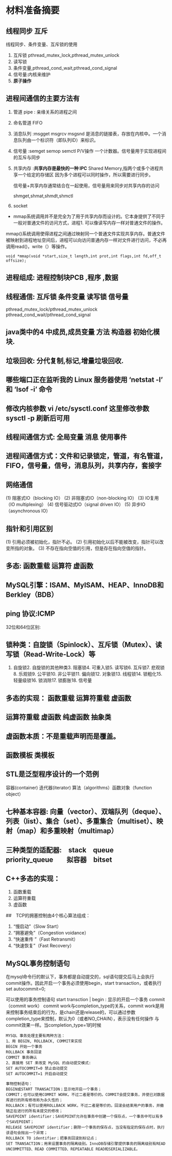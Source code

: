 # 材料准备摘要

## 线程同步 互斥

线程同步、条件变量、互斥锁的使用

1. 互斥锁 pthread_mutex_lock,pthread_mutex_unlock
1. 读写锁
1. 条件变量,pthread_cond_wait,pthread_cond_signal
1. 信号量:内核来维护
1. **原子操作**

## 进程间通信的主要方法有

1. 管道 pipe : 亲缘关系的进程之间
1. 命名管道 FIFO
1. 消息队列 :msgget msgrcv msgsnd 是消息的链接表，存放在内核中。一个消息队列由一个标识符（即队列ID）来标识。 
1. 信号量 :semget semop semctl  P/V操作 一个计数器。信号量用于实现进程间的互斥与同步
1. 共享内存 :**共享内存是最快的一种 IPC** Shared Memory,指两个或多个进程共享一个给定的存储区
	因为多个进程可以同时操作，所以需要进行同步。

	信号量+共享内存通常结合在一起使用，信号量用来同步对共享内存的访问

	shmget,shmat,shmdt,shmctl

1. socket

-  mmap系统调用并不是完全为了用于共享内存而设计的。它本身提供了不同于一般对普通文件的访问方式，进程1. 可以像读写内存一样对普通文件的操作。

mmap()系统调用使得进程之间通过映射同一个普通文件实现共享内存。普通文件被映射到进程地址空间后，进程可以向访问普通内存一样对文件进行访问，不必再调用read()，write（）等操作。

`void *mmap(void *start,size_t length,int prot,int flags,int fd,off_t offsize);`

## 进程组成: 进程控制块PCB ,程序 ,数据

## 线程通信: 互斥锁 条件变量  读写锁  信号量 

pthread_mutex_lock/pthread_mutex_unlock
pthread_cond_wait/pthread_cond_signal


## java类中的4 中成员,成员变量 方法 构造器 初始化模块.

## 垃圾回收: 分代复制,标记,增量垃圾回收.

## 哪些端口正在监听我的 Linux 服务器使用 ‘netstat -l’ 和 ‘lsof -i’ 命令

## 修改内核参数 vi /etc/sysctl.conf 这里修改参数 sysctl -p 刷新后可用

## 线程间通信方式: 全局变量 消息 使用事件

## 进程间通信方式：文件和记录锁定，管道，有名管道，FIFO，信号量，信号，消息队列，共享内存，套接字

## 网络通信
 
(1)	阻塞式IO（blocking IO）
(2)	非阻塞式IO（non-blocking IO）
(3)	IO复用（IO multiplexing）
(4)	信号驱动式IO（signal driven IO）
(5)	异步IO（asynchronous IO）
 
## 指针和引用区别

(1)	引用必须被初始化，指针不必。
(2)	引用初始化以后不能被改变，指针可以改变所指的对象。
(3)	不存在指向空值的引用，但是存在指向空值的指针。

## 多态: 函数重载 运算符  虚函数

## MySQL引擎：ISAM、MyISAM、HEAP、InnoDB和Berkley（BDB）

## ping 协议:ICMP
32位和64位区别:

## 锁种类：自旋锁（Spinlock）、互斥锁（Mutex）、读写锁（Read-Write-Lock）等

1. 自旋锁2. 自旋锁的其他种类3. 阻塞锁4. 可重入锁5. 读写锁6. 互斥锁7. 悲观锁8. 乐观锁9. 公平锁10. 非公平锁11. 偏向锁12. 对象锁13. 线程锁14. 锁粗化15. 轻量级锁16. 锁消除17. 锁膨胀18. 信号量

## 多态的实现： 函数重载 运算符重载 虚函数
## 运算符重载 虚函数 纯虚函数 抽象类
## 虚函数本质：不是重载声明而是覆盖。
## 函数模板  类模板
## STL是泛型程序设计的一个范例

容器(container) 迭代器(iterator) 算法（algorithms）函数对象（function object）
## 七种基本容器: 向量（vector）、双端队列（deque）、列表（list）、集合（set）、多重集合（multiset）、映射（map）和多重映射（multimap）
## 三种类型的适配器:　stack　queue　priority_queue　　拟容器　bitset

## C++多态的实现：

1. 函数重载
1. 运算符重载
1. 虚函数


##　TCP的拥塞控制由4个核心算法组成：

1. “慢启动”（Slow Start）
1. “拥塞避免”（Congestion voidance）
1. “快速重传 ”（Fast Retransmit）
1. “快速恢复”（Fast Recovery）

## MySQL事务控制语句 

在mysql命令行的默认下，事务都是自动提交的，sql语句提交后马上会执行commit操作。因此开启一个事务必须使用begin，start transaction，或者执行 set autocommit=0;

 可以使用的事务控制语句
start transction | begin : 显示的开启一个事务
 commit （commit work）
    commit work与completion_type的关系，commit work是用来控制事务结束后的行为，是chain还是release的，可以通过参数completion_type来控制，默认为0（或者NO_CHAIN），表示没有任何操作 与commit效果一样。当completion_type=1的时候


 ```
MYSQL 事务处理主要有两种方法：
1、用 BEGIN, ROLLBACK, COMMIT来实现
BEGIN 开始一个事务
ROLLBACK 事务回滚
COMMIT 事务确认
2、直接用 SET 来改变 MySQL 的自动提交模式:
SET AUTOCOMMIT=0 禁止自动提交
SET AUTOCOMMIT=1 开启自动提交
 ```


 ```
事物控制语句：
BEGIN或START TRANSACTION；显示地开启一个事务；
COMMIT；也可以使用COMMIT WORK，不过二者是等价的。COMMIT会提交事务，并使已对数据库进行的所有修改称为永久性的；
ROLLBACK；有可以使用ROLLBACK WORK，不过二者是等价的。回滚会结束用户的事务，并撤销正在进行的所有未提交的修改；
SAVEPOINT identifier；SAVEPOINT允许在事务中创建一个保存点，一个事务中可以有多个SAVEPOINT；
RELEASE SAVEPOINT identifier；删除一个事务的保存点，当没有指定的保存点时，执行该语句会抛出一个异常；
ROLLBACK TO identifier；把事务回滚到标记点；
SET TRANSACTION；用来设置事务的隔离级别。InnoDB存储引擎提供事务的隔离级别有READ UNCOMMITTED、READ COMMITTED、REPEATABLE READ和SERIALIZABLE。
 ```